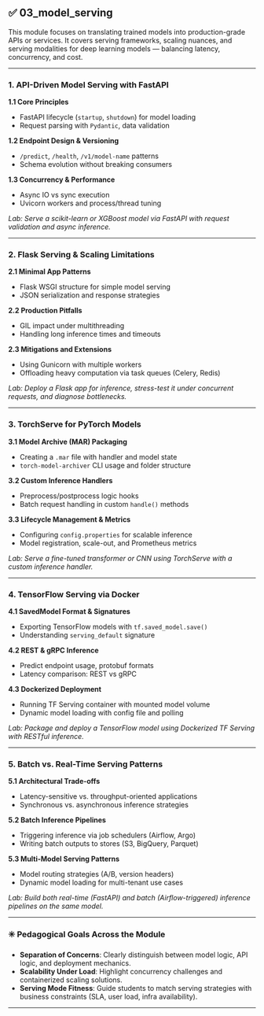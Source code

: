 
## ✅ **03_model_serving**

This module focuses on translating trained models into production-grade APIs or services. It covers serving frameworks, scaling nuances, and serving modalities for deep learning models — balancing latency, concurrency, and cost.

---

### **1. API-Driven Model Serving with FastAPI**

**1.1 Core Principles**  
- FastAPI lifecycle (`startup`, `shutdown`) for model loading  
- Request parsing with `Pydantic`, data validation  

**1.2 Endpoint Design & Versioning**  
- `/predict`, `/health`, `/v1/model-name` patterns  
- Schema evolution without breaking consumers  

**1.3 Concurrency & Performance**  
- Async IO vs sync execution  
- Uvicorn workers and process/thread tuning  

*Lab: Serve a scikit-learn or XGBoost model via FastAPI with request validation and async inference.*

---

### **2. Flask Serving & Scaling Limitations**

**2.1 Minimal App Patterns**  
- Flask WSGI structure for simple model serving  
- JSON serialization and response strategies  

**2.2 Production Pitfalls**  
- GIL impact under multithreading  
- Handling long inference times and timeouts  

**2.3 Mitigations and Extensions**  
- Using Gunicorn with multiple workers  
- Offloading heavy computation via task queues (Celery, Redis)  

*Lab: Deploy a Flask app for inference, stress-test it under concurrent requests, and diagnose bottlenecks.*

---

### **3. TorchServe for PyTorch Models**

**3.1 Model Archive (MAR) Packaging**  
- Creating a `.mar` file with handler and model state  
- `torch-model-archiver` CLI usage and folder structure  

**3.2 Custom Inference Handlers**  
- Preprocess/postprocess logic hooks  
- Batch request handling in custom `handle()` methods  

**3.3 Lifecycle Management & Metrics**  
- Configuring `config.properties` for scalable inference  
- Model registration, scale-out, and Prometheus metrics  

*Lab: Serve a fine-tuned transformer or CNN using TorchServe with a custom inference handler.*

---

### **4. TensorFlow Serving via Docker**

**4.1 SavedModel Format & Signatures**  
- Exporting TensorFlow models with `tf.saved_model.save()`  
- Understanding `serving_default` signature  

**4.2 REST & gRPC Inference**  
- Predict endpoint usage, protobuf formats  
- Latency comparison: REST vs gRPC  

**4.3 Dockerized Deployment**  
- Running TF Serving container with mounted model volume  
- Dynamic model loading with config file and polling  

*Lab: Package and deploy a TensorFlow model using Dockerized TF Serving with RESTful inference.*

---

### **5. Batch vs. Real-Time Serving Patterns**

**5.1 Architectural Trade-offs**  
- Latency-sensitive vs. throughput-oriented applications  
- Synchronous vs. asynchronous inference strategies  

**5.2 Batch Inference Pipelines**  
- Triggering inference via job schedulers (Airflow, Argo)  
- Writing batch outputs to stores (S3, BigQuery, Parquet)  

**5.3 Multi-Model Serving Patterns**  
- Model routing strategies (A/B, version headers)  
- Dynamic model loading for multi-tenant use cases  

*Lab: Build both real-time (FastAPI) and batch (Airflow-triggered) inference pipelines on the same model.*

---

### ✳️ **Pedagogical Goals Across the Module**

- **Separation of Concerns**: Clearly distinguish between model logic, API logic, and deployment mechanics.  
- **Scalability Under Load**: Highlight concurrency challenges and containerized scaling solutions.  
- **Serving Mode Fitness**: Guide students to match serving strategies with business constraints (SLA, user load, infra availability).

---
